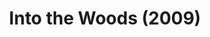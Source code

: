 ---
layout: shows
title: Into the Woods (2009)
image: 
image_credit: 
image_alt:
image_caption:
category: 
details:
  Theatre: Theatre Jacksonville
cast:
  Narrator/Mysterious Man: Michael Lipp
crew:
  Director: Michael Lipp
external_links:
---